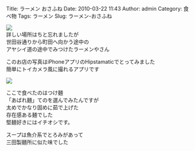Title: ラーメン おさふね
Date: 2010-03-22 11:43
Author: admin
Category: 食べ物
Tags: ラーメン
Slug: ラーメン-おさふね

[![](http://farm3.static.flickr.com/2745/4449668790_e0af383c1f_m.jpg)](http://www.flickr.com/photos/46200029@N06/4449668790/)  
詳しい場所はちと忘れましたが  
世田谷通りから町田へ向かう途中の  
アヤシイ道の途中でみつけたラーメンやさん

このお店の写真はiPhoneアプリのHipstamaticでとってみました  
簡単にトイカメラ風に撮れるアプリです

[![](http://farm3.static.flickr.com/2766/4448893249_3db89f3f61_m.jpg)](http://www.flickr.com/photos/46200029@N06/4448893249/)

ここで食べたのはつけ麺  
「あばれ麺」てのを選んでみたんですが  
太めでかなり固めに茹で上げた  
存在感ある麺でした  
堅麺好きにはイチオシです。

スープは魚介系でとろみがあって  
三田製麺所に似た味でした
